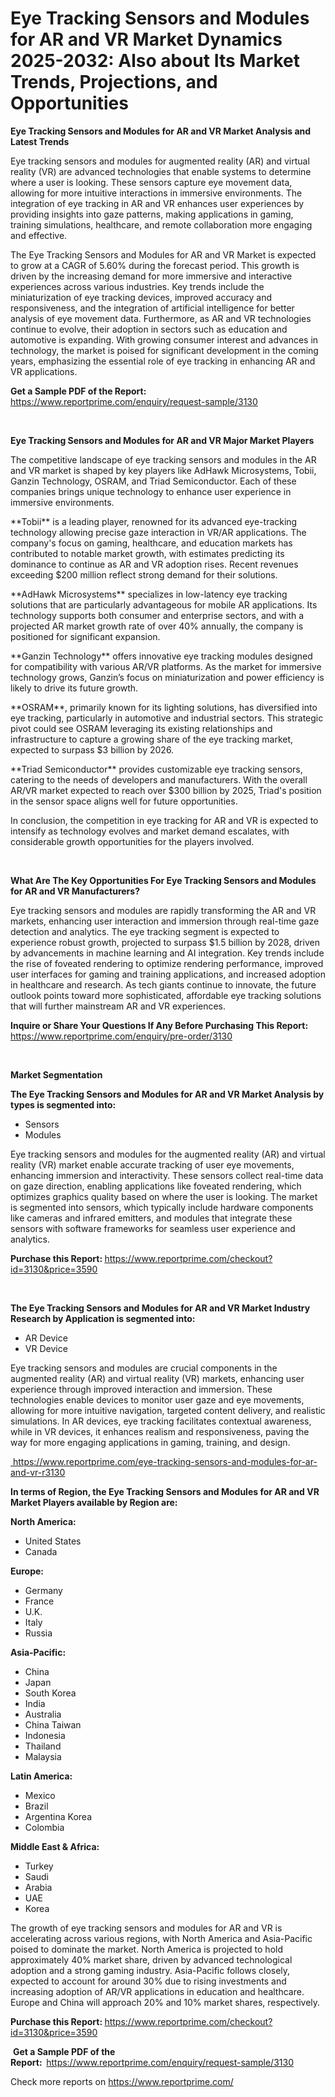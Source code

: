 <p><h1>Eye Tracking Sensors and Modules for AR and VR Market Dynamics 2025-2032: Also about Its Market Trends, Projections, and Opportunities</h1></p><p><strong>Eye Tracking Sensors and Modules for AR and VR Market Analysis and Latest Trends</strong></p>
<p><p>Eye tracking sensors and modules for augmented reality (AR) and virtual reality (VR) are advanced technologies that enable systems to determine where a user is looking. These sensors capture eye movement data, allowing for more intuitive interactions in immersive environments. The integration of eye tracking in AR and VR enhances user experiences by providing insights into gaze patterns, making applications in gaming, training simulations, healthcare, and remote collaboration more engaging and effective.</p><p>The Eye Tracking Sensors and Modules for AR and VR Market is expected to grow at a CAGR of 5.60% during the forecast period. This growth is driven by the increasing demand for more immersive and interactive experiences across various industries. Key trends include the miniaturization of eye tracking devices, improved accuracy and responsiveness, and the integration of artificial intelligence for better analysis of eye movement data. Furthermore, as AR and VR technologies continue to evolve, their adoption in sectors such as education and automotive is expanding. With growing consumer interest and advances in technology, the market is poised for significant development in the coming years, emphasizing the essential role of eye tracking in enhancing AR and VR applications.</p></p>
<p><strong>Get a Sample PDF of the Report:&nbsp;</strong> <a href="https://www.reportprime.com/enquiry/request-sample/3130?utm_campaign=2593&utm_medium=2&utm_source=Github&utm_content=ia&utm_term=18032025&utm_id=eye-tracking-sensors-and-modules-for-ar-and-vr">https://www.reportprime.com/enquiry/request-sample/3130</a></p>
<p>&nbsp;</p>
<p><strong>Eye Tracking Sensors and Modules for AR and VR Major Market Players</strong></p>
<p><p>The competitive landscape of eye tracking sensors and modules in the AR and VR market is shaped by key players like AdHawk Microsystems, Tobii, Ganzin Technology, OSRAM, and Triad Semiconductor. Each of these companies brings unique technology to enhance user experience in immersive environments.</p><p>**Tobii** is a leading player, renowned for its advanced eye-tracking technology allowing precise gaze interaction in VR/AR applications. The company's focus on gaming, healthcare, and education markets has contributed to notable market growth, with estimates predicting its dominance to continue as AR and VR adoption rises. Recent revenues exceeding $200 million reflect strong demand for their solutions.</p><p>**AdHawk Microsystems** specializes in low-latency eye tracking solutions that are particularly advantageous for mobile AR applications. Its technology supports both consumer and enterprise sectors, and with a projected AR market growth rate of over 40% annually, the company is positioned for significant expansion.</p><p>**Ganzin Technology** offers innovative eye tracking modules designed for compatibility with various AR/VR platforms. As the market for immersive technology grows, Ganzin’s focus on miniaturization and power efficiency is likely to drive its future growth.</p><p>**OSRAM**, primarily known for its lighting solutions, has diversified into eye tracking, particularly in automotive and industrial sectors. This strategic pivot could see OSRAM leveraging its existing relationships and infrastructure to capture a growing share of the eye tracking market, expected to surpass $3 billion by 2026.</p><p>**Triad Semiconductor** provides customizable eye tracking sensors, catering to the needs of developers and manufacturers. With the overall AR/VR market expected to reach over $300 billion by 2025, Triad's position in the sensor space aligns well for future opportunities.</p><p>In conclusion, the competition in eye tracking for AR and VR is expected to intensify as technology evolves and market demand escalates, with considerable growth opportunities for the players involved.</p></p>
<p>&nbsp;</p>
<p><strong>What Are The Key Opportunities For Eye Tracking Sensors and Modules for AR and VR Manufacturers?</strong></p>
<p><p>Eye tracking sensors and modules are rapidly transforming the AR and VR markets, enhancing user interaction and immersion through real-time gaze detection and analytics. The eye tracking segment is expected to experience robust growth, projected to surpass $1.5 billion by 2028, driven by advancements in machine learning and AI integration. Key trends include the rise of foveated rendering to optimize rendering performance, improved user interfaces for gaming and training applications, and increased adoption in healthcare and research. As tech giants continue to innovate, the future outlook points toward more sophisticated, affordable eye tracking solutions that will further mainstream AR and VR experiences.</p></p>
<p><strong>Inquire or Share Your Questions If Any Before Purchasing This Report:</strong> <a href="https://www.reportprime.com/enquiry/pre-order/3130?utm_campaign=2593&utm_medium=2&utm_source=Github&utm_content=ia&utm_term=18032025&utm_id=eye-tracking-sensors-and-modules-for-ar-and-vr">https://www.reportprime.com/enquiry/pre-order/3130</a></p>
<p>&nbsp;</p>
<p><strong>Market Segmentation</strong></p>
<p><strong>The Eye Tracking Sensors and Modules for AR and VR Market Analysis by types is segmented into:</strong></p>
<p><ul><li>Sensors</li><li>Modules</li></ul></p>
<p><p>Eye tracking sensors and modules for the augmented reality (AR) and virtual reality (VR) market enable accurate tracking of user eye movements, enhancing immersion and interactivity. These sensors collect real-time data on gaze direction, enabling applications like foveated rendering, which optimizes graphics quality based on where the user is looking. The market is segmented into sensors, which typically include hardware components like cameras and infrared emitters, and modules that integrate these sensors with software frameworks for seamless user experience and analytics.</p></p>
<p><strong>Purchase this Report:&nbsp;</strong><a href="https://www.reportprime.com/checkout?id=3130&price=3590&utm_campaign=2593&utm_medium=2&utm_source=Github&utm_content=ia&utm_term=18032025&utm_id=eye-tracking-sensors-and-modules-for-ar-and-vr">https://www.reportprime.com/checkout?id=3130&price=3590</a></p>
<p>&nbsp;</p>
<p><strong>The Eye Tracking Sensors and Modules for AR and VR Market Industry Research by Application is segmented into:</strong></p>
<p><ul><li>AR Device</li><li>VR Device</li></ul></p>
<p><p>Eye tracking sensors and modules are crucial components in the augmented reality (AR) and virtual reality (VR) markets, enhancing user experience through improved interaction and immersion. These technologies enable devices to monitor user gaze and eye movements, allowing for more intuitive navigation, targeted content delivery, and realistic simulations. In AR devices, eye tracking facilitates contextual awareness, while in VR devices, it enhances realism and responsiveness, paving the way for more engaging applications in gaming, training, and design.</p></p>
<p><a href="https://www.reportprime.com/eye-tracking-sensors-and-modules-for-ar-and-vr-r3130?utm_campaign=2593&utm_medium=2&utm_source=Github&utm_content=ia&utm_term=18032025&utm_id=eye-tracking-sensors-and-modules-for-ar-and-vr">&nbsp;https://www.reportprime.com/eye-tracking-sensors-and-modules-for-ar-and-vr-r3130</a></p>
<p><strong>In terms of Region, the Eye Tracking Sensors and Modules for AR and VR Market Players available by Region are:</strong></p>
<p>
    <p> <strong> North America: </strong>
        <ul>
            <li>United States</li>
            <li>Canada</li>
        </ul>
        </p> 
    <p> <strong> Europe: </strong>
        <ul>
            <li>Germany</li>
            <li>France</li>
            <li>U.K.</li>
            <li>Italy</li>
            <li>Russia</li>
        </ul>
        </p> 
    <p> <strong> Asia-Pacific: </strong>
        <ul>
            <li>China</li>
            <li>Japan</li>
            <li>South Korea</li>
            <li>India</li>
            <li>Australia</li>
            <li>China Taiwan</li>
            <li>Indonesia</li>
            <li>Thailand</li>
            <li>Malaysia</li>
        </ul>
        </p> 
    <p> <strong> Latin America: </strong>
        <ul>
            <li>Mexico</li>
            <li>Brazil</li>
            <li>Argentina Korea</li>
            <li>Colombia</li>
        </ul>
        </p> 
    <p> <strong> Middle East & Africa: </strong>
        <ul>
            <li>Turkey</li>
            <li>Saudi</li>
            <li>Arabia</li>
            <li>UAE</li>
            <li>Korea</li>
        </ul>
    </p>
    </p>
<p><p>The growth of eye tracking sensors and modules for AR and VR is accelerating across various regions, with North America and Asia-Pacific poised to dominate the market. North America is projected to hold approximately 40% market share, driven by advanced technological adoption and a strong gaming industry. Asia-Pacific follows closely, expected to account for around 30% due to rising investments and increasing adoption of AR/VR applications in education and healthcare. Europe and China will approach 20% and 10% market shares, respectively.</p></p>
<p><strong>Purchase this Report: </strong><a href="https://www.reportprime.com/checkout?id=3130&price=3590&utm_campaign=2593&utm_medium=2&utm_source=Github&utm_content=ia&utm_term=18032025&utm_id=eye-tracking-sensors-and-modules-for-ar-and-vr">https://www.reportprime.com/checkout?id=3130&price=3590</a></p>
<p>&nbsp;<strong>Get a Sample PDF of the Report:&nbsp;&nbsp;</strong><a href="https://www.reportprime.com/enquiry/request-sample/3130?utm_campaign=2593&utm_medium=2&utm_source=Github&utm_content=ia&utm_term=18032025&utm_id=eye-tracking-sensors-and-modules-for-ar-and-vr">https://www.reportprime.com/enquiry/request-sample/3130</a></p>
<p><strong></strong></p>
<p>Check more reports on <a href="https://www.reportprime.com/?utm_campaign=2593&utm_medium=2&utm_source=Github&utm_content=ia&utm_term=18032025&utm_id=eye-tracking-sensors-and-modules-for-ar-and-vr">https://www.reportprime.com/</a></p>